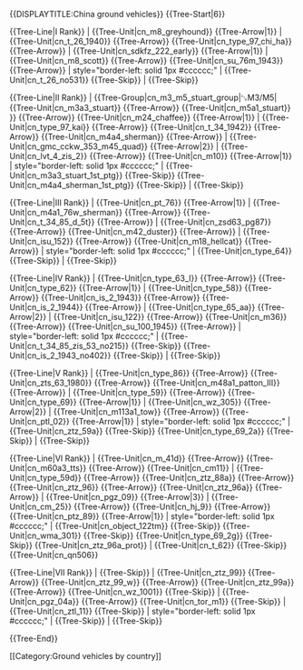 {{DISPLAYTITLE:China ground vehicles}}
{{Tree-Start|6}}

{{Tree-Line|I Rank}}
|
{{Tree-Unit|cn_m8_greyhound}}
{{Tree-Arrow|1}}
|
{{Tree-Unit|cn_t_26_1940}}
{{Tree-Arrow}}
{{Tree-Unit|cn_type_97_chi_ha}}
{{Tree-Arrow}}
|
{{Tree-Unit|cn_sdkfz_222_early}}
{{Tree-Arrow|1}}
|
{{Tree-Unit|cn_m8_scott}}
{{Tree-Arrow}}
{{Tree-Unit|cn_su_76m_1943}}
{{Tree-Arrow}}
| style="border-left: solid 1px #cccccc;" |
{{Tree-Unit|cn_t_26_no531}}
{{Tree-Skip}}
|
{{Tree-Skip}}

{{Tree-Line|II Rank}}
|
{{Tree-Group|cn_m3_m5_stuart_group|␗M3/M5|
  {{Tree-Unit|cn_m3a3_stuart}}
{{Tree-Arrow}}
{{Tree-Unit|cn_m5a1_stuart}}
}}
{{Tree-Arrow}}
{{Tree-Unit|cn_m24_chaffee}}
{{Tree-Arrow|1}}
|
{{Tree-Unit|cn_type_97_kai}}
{{Tree-Arrow}}
{{Tree-Unit|cn_t_34_1942}}
{{Tree-Arrow}}
{{Tree-Unit|cn_m4a4_sherman}}
{{Tree-Arrow}}
|
{{Tree-Unit|cn_gmc_cckw_353_m45_quad}}
{{Tree-Arrow|2}}
|
{{Tree-Unit|cn_lvt_4_zis_2}}
{{Tree-Arrow}}
{{Tree-Unit|cn_m10}}
{{Tree-Arrow|1}}
| style="border-left: solid 1px #cccccc;" |
{{Tree-Unit|cn_m3a3_stuart_1st_ptg}}
{{Tree-Skip}}
{{Tree-Unit|cn_m4a4_sherman_1st_ptg}}
{{Tree-Skip}}
|
{{Tree-Skip}}

{{Tree-Line|III Rank}}
|
{{Tree-Unit|cn_pt_76}}
{{Tree-Arrow|1}}
|
{{Tree-Unit|cn_m4a1_76w_sherman}}
{{Tree-Arrow}}
{{Tree-Unit|cn_t_34_85_d_5t}}
{{Tree-Arrow}}
|
{{Tree-Unit|cn_zsd63_pg87}}
{{Tree-Arrow}}
{{Tree-Unit|cn_m42_duster}}
{{Tree-Arrow}}
|
{{Tree-Unit|cn_isu_152}}
{{Tree-Arrow}}
{{Tree-Unit|cn_m18_hellcat}}
{{Tree-Arrow}}
| style="border-left: solid 1px #cccccc;" |
{{Tree-Unit|cn_type_64}}
{{Tree-Skip}}
|
{{Tree-Skip}}

{{Tree-Line|IV Rank}}
|
{{Tree-Unit|cn_type_63_I}}
{{Tree-Arrow}}
{{Tree-Unit|cn_type_62}}
{{Tree-Arrow|1}}
|
{{Tree-Unit|cn_type_58}}
{{Tree-Arrow}}
{{Tree-Unit|cn_is_2_1943}}
{{Tree-Arrow}}
{{Tree-Unit|cn_is_2_1944}}
{{Tree-Arrow}}
|
{{Tree-Unit|cn_type_65_aa}}
{{Tree-Arrow|2}}
|
{{Tree-Unit|cn_isu_122}}
{{Tree-Arrow}}
{{Tree-Unit|cn_m36}}
{{Tree-Arrow}}
{{Tree-Unit|cn_su_100_1945}}
{{Tree-Arrow}}
| style="border-left: solid 1px #cccccc;" |
{{Tree-Unit|cn_t_34_85_zis_53_no215}}
{{Tree-Skip}}
{{Tree-Unit|cn_is_2_1943_no402}}
{{Tree-Skip}}
|
{{Tree-Skip}}

{{Tree-Line|V Rank}}
|
{{Tree-Unit|cn_type_86}}
{{Tree-Arrow}}
{{Tree-Unit|cn_zts_63_1980}}
{{Tree-Arrow}}
{{Tree-Unit|cn_m48a1_patton_III}}
{{Tree-Arrow}}
|
{{Tree-Unit|cn_type_59}}
{{Tree-Arrow}}
{{Tree-Unit|cn_type_69}}
{{Tree-Arrow|1}}
|
{{Tree-Unit|cn_wz_305}}
{{Tree-Arrow|2}}
|
{{Tree-Unit|cn_m113a1_tow}}
{{Tree-Arrow}}
{{Tree-Unit|cn_ptl_02}}
{{Tree-Arrow|1}}
| style="border-left: solid 1px #cccccc;" |
{{Tree-Unit|cn_ztz_59a}}
{{Tree-Skip}}
{{Tree-Unit|cn_type_69_2a}}
{{Tree-Skip}}
|
{{Tree-Skip}}

{{Tree-Line|VI Rank}}
|
{{Tree-Unit|cn_m_41d}}
{{Tree-Arrow}}
{{Tree-Unit|cn_m60a3_tts}}
{{Tree-Arrow}}
{{Tree-Unit|cn_cm11}}
|
{{Tree-Unit|cn_type_59d}}
{{Tree-Arrow}}
{{Tree-Unit|cn_ztz_88a}}
{{Tree-Arrow}}
{{Tree-Unit|cn_ztz_96}}
{{Tree-Arrow}}
{{Tree-Unit|cn_ztz_96a}}
{{Tree-Arrow}}
|
{{Tree-Unit|cn_pgz_09}}
{{Tree-Arrow|3}}
|
{{Tree-Unit|cn_cm_25}}
{{Tree-Arrow}}
{{Tree-Unit|cn_hj_9}}
{{Tree-Arrow}}
{{Tree-Unit|cn_ptz_89}}
{{Tree-Arrow|1}}
| style="border-left: solid 1px #cccccc;" |
{{Tree-Unit|cn_object_122tm}}
{{Tree-Skip}}
{{Tree-Unit|cn_wma_301}}
{{Tree-Skip}}
{{Tree-Unit|cn_type_69_2g}}
{{Tree-Skip}}
{{Tree-Unit|cn_ztz_96a_prot}}
|
{{Tree-Unit|cn_t_62}}
{{Tree-Skip}}
{{Tree-Unit|cn_qn506}}

{{Tree-Line|VII Rank}}
|
{{Tree-Skip}}
|
{{Tree-Unit|cn_ztz_99}}
{{Tree-Arrow}}
{{Tree-Unit|cn_ztz_99_w}}
{{Tree-Arrow}}
{{Tree-Unit|cn_ztz_99a}}
{{Tree-Arrow}}
{{Tree-Unit|cn_wz_1001}}
{{Tree-Skip}}
|
{{Tree-Unit|cn_pgz_04a}}
{{Tree-Arrow}}
{{Tree-Unit|cn_tor_m1}}
{{Tree-Skip}}
|
{{Tree-Unit|cn_ztl_11}}
{{Tree-Skip}}
| style="border-left: solid 1px #cccccc;" |
{{Tree-Skip}}
|
{{Tree-Skip}}

{{Tree-End}}

[[Category:Ground vehicles by country]]
